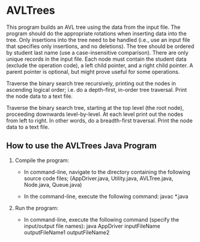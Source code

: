# AVLTrees

This program builds an AVL tree using the data from the input file. The program should do the appropriate rotations when inserting data into the tree. Only insertions into the tree need to be handled (i.e., use an input file that specifies only insertions, and no deletions). The tree should be ordered by student 
last name (use a case-insensitive comparison). There are only unique records in the input file. Each node must contain the student data (exclude the operation code), 
a left child pointer, and a right child pointer. A parent pointer is optional, but might prove useful for some operations.

Traverse the binary search tree recursively, printing out the nodes in ascending logical order; i.e. do a depth-first, in-order tree traversal. Print the node data 
to a text file.

Traverse the binary search tree, starting at the top level (the root node), proceeding downwards level-by-level. At each level print out the nodes from left to right.
In other words, do a breadth-first traversal. Print the node data to a text file.

## How to use the AVLTrees Java Program

1. Compile the program:
	- In command-line, navigate to the directory containing the following source code files;
	  (AppDriver.java, Utility.java, AVLTree.java, Node.java, Queue.java) 
	  
	- In the command-line, execute the following command: javac *.java
	
2. Run the program:
	- In command-line, execute the following command (specify the input/output file names): java AppDriver inputFileName outputFileName1 outputFileName2
